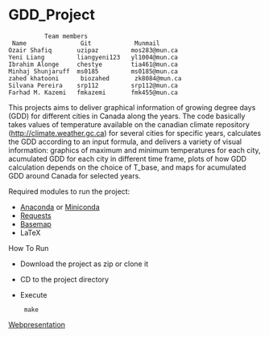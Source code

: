 # GDD_Project

              Team members
     Name               Git            Munmail
    Ozair Shafiq       uzipaz         mos283@mun.ca
    Yeni Liang         liangyeni123   yl1004@mun.ca
    Ibrahim Alonge     chestye        tia461@mun.ca
    Minhaj Shunjaruff  ms0185         ms0185@mun.ca
    zahed khatooni      biozahed       zk8084@mun.ca
    Silvana Pereira    srp112         srp112@mun.ca
    Farhad M. Kazemi   fmkazemi  	  fmk455@mun.ca

This projects aims to deliver graphical information of growing degree days (GDD) for different cities in Canada along the years. The code basically takes values of temperature available on the canadian climate repository (http://climate.weather.gc.ca) for several cities for specific years, calculates the GDD according to an input formula, and delivers a variety of visual information: graphics of maximum and minimum temperatures for each city, acumulated GDD for each city in different time frame, plots of how GDD calculation depends on the choice of T_base, and maps for acumulated GDD around Canada for selected years.

Required modules to run the project: 
 - [Anaconda](https://www.continuum.io/downloads) or [Miniconda](http://conda.pydata.org/miniconda.html)
 - [Requests](http://docs.python-requests.org/en/master/)
 - [Basemap](http://matplotlib.org/basemap/)
 - LaTeX

How To Run
 - Download the project as zip or clone it
 - CD to the project directory
 - Execute

        make
  
[Webpresentation](https://srp112.github.io/GDD_Project/#1)
